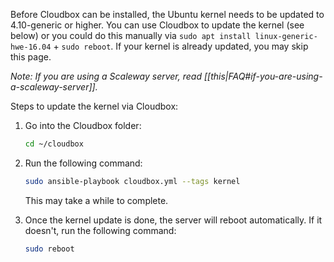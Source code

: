 Before Cloudbox can be installed, the Ubuntu kernel needs to be updated to 4.10-generic or higher. You can use Cloudbox to update the kernel (see below) or you could do this manually via `sudo apt install linux-generic-hwe-16.04` + `sudo reboot`. If your kernel is already updated, you may skip this page. 

_Note: If you are using a Scaleway server, read [[this|FAQ#if-you-are-using-a-scaleway-server]]._

Steps to update the kernel via Cloudbox:

1. Go into the Cloudbox folder:

    ```bash
    cd ~/cloudbox
    ```

3. Run the following command:

    ```bash
    sudo ansible-playbook cloudbox.yml --tags kernel
    ```
   This may take a while to complete. 

4. Once the kernel update is done, the server will reboot automatically. If it doesn't, run the following command: 

    ```bash
    sudo reboot
     ```